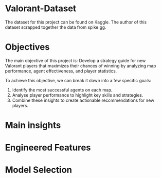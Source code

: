 # Valorant-Dataset

The dataset for this project can be found on Kaggle. 
The author of this dataset scrapped together the data from spike.gg. 

# Objectives

The main objective of this project is: 
Develop a strategy guide for new Valorant players that maximizes their chances of winning by analyzing map performance, agent effectiveness, and player statistics.

To achieve this objective, we can break it down into a few specific goals:

1. Identify the most successful agents on each map.
2. Analyse player performance to highlight key skills and strategies.
3. Combine these insights to create actionable recommendations for new players.

# Main insights

# Engineered Features

# Model Selection 

